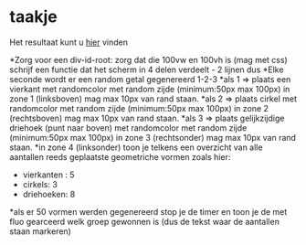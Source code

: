 # taakje

Het resultaat kunt u [hier](https://fe-cc-taakje.surge.sh) vinden

*Zorg voor een div-id-root: zorg dat die 100vw en 100vh is (mag met css)
schrijf een functie dat het scherm in 4 delen verdeelt - 2 lijnen dus
*Elke seconde wordt er een random getal gegenereerd 1-2-3
*als 1 => plaats een vierkant met randomcolor met random zijde (minimum:50px max 100px) in zone 1 (linksboven) mag max 10px van rand staan.
*als 2 => plaats cirkel met randomcolor met random zijde (minimum:50px max 100px) in zone 2 (rechtsboven) mag max 10px van rand staan.
*als 3 => plaats gelijkzijdige driehoek (punt naar boven) met randomcolor met random zijde (minimum:50px max 100px) in zone 3 (rechtsonder) mag max 10px van rand staan.
*in zone 4 (linksonder) toon je telkens een overzicht van alle aantallen reeds geplaatste geometriche vormen zoals hier:

- vierkanten : 5
- cirkels: 3
- driehoeken: 8

\*als er 50 vormen werden gegenereerd stop je de timer en toon je de met fluo gearceerd welk groep gewonnen is (dus de tekst waar de aantallen staan markeren)
